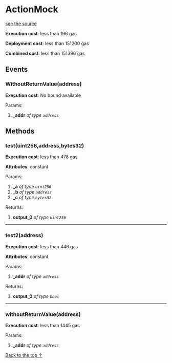 # ActionMock
[see the source](https://github.com/daostack/arc/tree/master/contracts/test/ActionMock.sol)


**Execution cost**: less than 196 gas

**Deployment cost**: less than 151200 gas

**Combined cost**: less than 151396 gas


## Events
### WithoutReturnValue(address)


**Execution cost**: No bound available


Params:

1. **_addr** *of type `address`*


## Methods
### test(uint256,address,bytes32)


**Execution cost**: less than 478 gas

**Attributes**: constant


Params:

1. **_a** *of type `uint256`*
2. **_b** *of type `address`*
3. **_c** *of type `bytes32`*

Returns:


1. **output_0** *of type `uint256`*

--- 
### test2(address)


**Execution cost**: less than 446 gas

**Attributes**: constant


Params:

1. **_addr** *of type `address`*

Returns:


1. **output_0** *of type `bool`*

--- 
### withoutReturnValue(address)


**Execution cost**: less than 1445 gas


Params:

1. **_addr** *of type `address`*


[Back to the top ↑](#actionmock)
